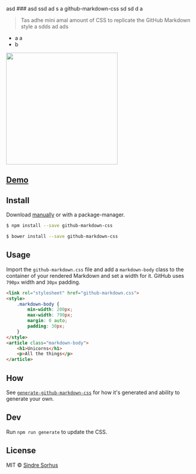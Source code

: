 asd ### asd ssd ad  s a github-markdown-css 
sd sd d a
> Tas adhe mini amal amount of CSS to replicate the GitHub Markdown style
a sdds ad ads 
* a a
* b

[<img src="https://cloud.githubusercontent.com/assets/170270/5219062/f22a978c-7685-11e4-8316-af25b6c89bc0.png" width="300">](http://sindresorhus.com/github-markdown-css)

## [Demo](http://sindresorhus.com/github-markdown-css)
       

## Install

Download [manually](https://raw.githubusercontent.com/sindresorhus/github-markdown-css/gh-pages/github-markdown.css) or with a package-manager.

```sh
$ npm install --save github-markdown-css
```

```sh
$ bower install --save github-markdown-css
```


## Usage

Import the `github-markdown.css` file and add a `markdown-body` class to the container of your rendered Markdown and set a width for it. GitHub uses `790px` width and `30px` padding.
  
```html     
<link rel="stylesheet" href="github-markdown.css">
<style>
	.markdown-body {
		min-width: 200px;
		max-width: 790px;
		margin: 0 auto;
		padding: 30px;
	}
</style>
<article class="markdown-body">
	<h1>Unicorns</h1>
	<p>All the things</p>
</article> 
```
    

## How
 
See [`generate-github-markdown-css`](https://github.com/sindresorhus/generate-github-markdown-css) for how it's generated and ability to generate your own.
           
    
## Dev

Run `npm run generate` to update the CSS.

 
## License

MIT © [Sindre Sorhus](http://sindresorhus.com)
  